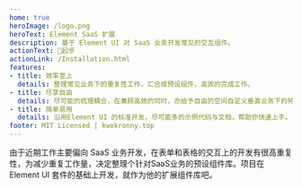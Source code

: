```yaml
---
home: true
heroImage: /logo.png
heroText: Element SaaS 扩展
description: 基于 Element UI 对 SaaS 业务开发常见的交互组件。
actionText: 🚀起步
actionLink: /Installation.html
features:
- title: 效率至上
  details: 整理常见业务下的重复性工作，汇合成预设组件，高效的完成工作。
- title: 尽享自由
  details: 尽可能的梳理耦合，在兼顾高效的同时，亦给予自由的空间自定义垂直业务下的特殊场景。
- title: 简单易用
  details: 沿用Element UI 的标准开发，尽可能多的示例代码与文档，帮助你快速上手。
footer: MIT Licensed | kwokronny.top
---
```



由于近期工作主要偏向 SaaS 业务开发，在表单和表格的交互上的开发有很高重复性，为减少重复工作量，决定整理个针对SaaS业务的预设组件库。项目在 Element UI 套件的基础上开发，就作为他的扩展组件库吧。
